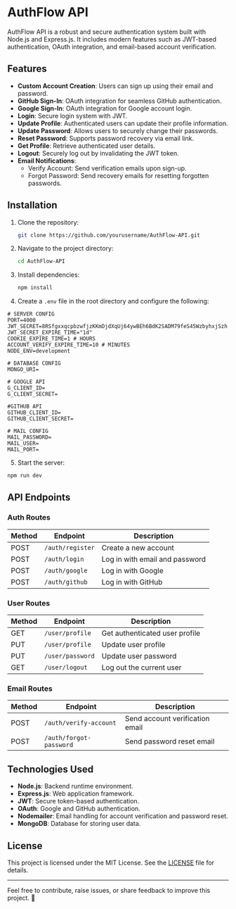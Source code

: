 # AuthFlow API

AuthFlow API is a robust and secure authentication system built with Node.js and Express.js. It includes modern features such as JWT-based authentication, OAuth integration, and email-based account verification.

## Features

- **Custom Account Creation**: Users can sign up using their email and password.
- **GitHub Sign-In**: OAuth integration for seamless GitHub authentication.
- **Google Sign-In**: OAuth integration for Google account login.
- **Login**: Secure login system with JWT.
- **Update Profile**: Authenticated users can update their profile information.
- **Update Password**: Allows users to securely change their passwords.
- **Reset Password**: Supports password recovery via email link.
- **Get Profile**: Retrieve authenticated user details.
- **Logout**: Securely log out by invalidating the JWT token.
- **Email Notifications**:
  - Verify Account: Send verification emails upon sign-up.
  - Forgot Password: Send recovery emails for resetting forgotten passwords.

## Installation

1. Clone the repository:
   ```bash
   git clone https://github.com/yourusername/AuthFlow-API.git
   ```


2. Navigate to the project directory:
   ```bash
   cd AuthFlow-API
   ```
3. Install dependencies:
   ```bash
   npm install
   ```
4. Create a `.env` file in the root directory and configure the following:
```env
# SERVER CONFIG
PORT=4000
JWT_SECRET=8RSfgxxqcpbzwfjzKKmDjdXqUj64ywBEh6BdK2SADM79feS45WzbyhxjSzh
JWT_SECRET_EXPIRE_TIME="1d"
COOKIE_EXPIRE_TIME=1 # HOURS
ACCOUNT_VERIFY_EXPIRE_TIME=10 # MINUTES
NODE_ENV=development

# DATABASE CONFIG
MONGO_URI=

# GOOGLE API 
G_CLIENT_ID=
G_CLIENT_SECRET=

#GITHUB API
GITHUB_CLIENT_ID=
GITHUB_CLIENT_SECRET=

# MAIL CONFIG
MAIL_PASSWORD=
MAIL_USER=
MAIL_PORT=
```
5. Start the server:
```bash
npm run dev
```

## API Endpoints

### Auth Routes

| Method | Endpoint         | Description                    |
| ------ | ---------------- | ------------------------------ |
| POST   | `/auth/register` | Create a new account           |
| POST   | `/auth/login`    | Log in with email and password |
| POST   | `/auth/google`   | Log in with Google             |
| POST   | `/auth/github`   | Log in with GitHub             |

### User Routes

| Method | Endpoint                | Description                    |
| ------ | ----------------------- | ------------------------------ |
| GET    | `/user/profile`         | Get authenticated user profile |
| PUT    | `/user/profile`  | Update user profile            |
| PUT    | `/user/password` | Update user password           |
| GET   | `/user/logout`   | Log out the current user       |

### Email Routes

| Method | Endpoint                 | Description                     |
| ------ | ------------------------ | ------------------------------- |
| POST   | `/auth/verify-account`  | Send account verification email |
| POST   | `/auth/forgot-password` | Send password reset email       |

## Technologies Used

- **Node.js**: Backend runtime environment.
- **Express.js**: Web application framework.
- **JWT**: Secure token-based authentication.
- **OAuth**: Google and GitHub authentication.
- **Nodemailer**: Email handling for account verification and password reset.
- **MongoDB**: Database for storing user data.

## License

This project is licensed under the MIT License. See the [LICENSE](LICENSE) file for details.

---

Feel free to contribute, raise issues, or share feedback to improve this project. 🚀


